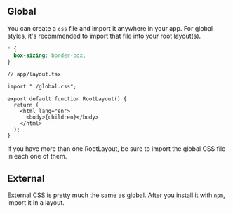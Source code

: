 ## Global

You can create a `css` file and import it anywhere in your app. For global styles, it's recommended to import that file into your root layout(s).

```css
* {
  box-sizing: border-box;
}
```

```tsx
// app/layout.tsx

import "./global.css";

export default function RootLayout() {
  return (
    <html lang="en">
      <body>{children}</body>
    </html>
  );
}
```

If you have more than one RootLayout, be sure to import the global CSS file in each one of them.

## External

External CSS is pretty much the same as global. After you install it with `npm`, import it in a layout.
